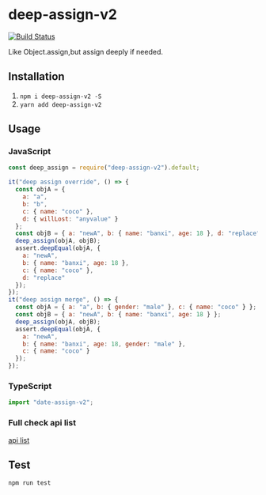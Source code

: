 # deep-assign-v2

[![Build Status](https://travis-ci.org/banxi1988/deep-assign-v2.svg?branch=master)](https://travis-ci.org/banxi1988/deep-assign-v2)

Like Object.assign,but assign deeply if needed.

## Installation

1.  `npm i deep-assign-v2 -S`
2.  `yarn add deep-assign-v2`

## Usage

### JavaScript

```js
const deep_assign = require("deep-assign-v2").default;

it("deep assign override", () => {
  const objA = {
    a: "a",
    b: "b",
    c: { name: "coco" },
    d: { willLost: "anyvalue" }
  };
  const objB = { a: "newA", b: { name: "banxi", age: 18 }, d: "replace" };
  deep_assign(objA, objB);
  assert.deepEqual(objA, {
    a: "newA",
    b: { name: "banxi", age: 18 },
    c: { name: "coco" },
    d: "replace"
  });
});
it("deep assign merge", () => {
  const objA = { a: "a", b: { gender: "male" }, c: { name: "coco" } };
  const objB = { a: "newA", b: { name: "banxi", age: 18 } };
  deep_assign(objA, objB);
  assert.deepEqual(objA, {
    a: "newA",
    b: { name: "banxi", age: 18, gender: "male" },
    c: { name: "coco" }
  });
});
```

### TypeScript

```ts
import "date-assign-v2";
```

### Full check api list

[api list](https://github.com/banxi1988/deep-assign-v2/blob/master/dist/index.d.ts)

## Test

`npm run test`

